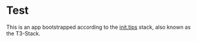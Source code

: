 # Test

This is an app bootstrapped according to the [init.tips](https://init.tips) stack, also known as the T3-Stack.
